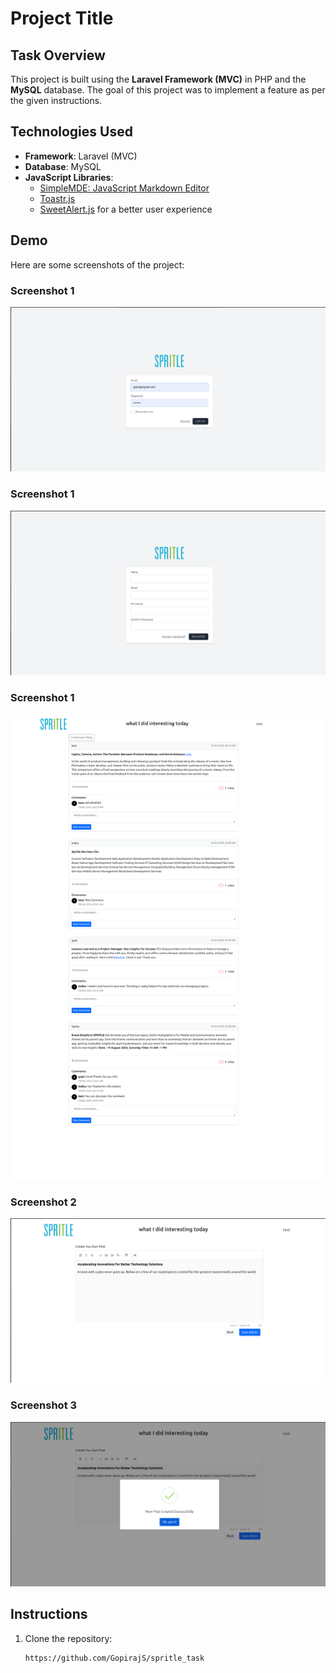 # Project Title

## Task Overview

This project is built using the **Laravel Framework (MVC)** in PHP and the **MySQL** database. The goal of this project was to implement a feature as per the given instructions.

## Technologies Used

- **Framework**: Laravel (MVC)  
- **Database**: MySQL  
- **JavaScript Libraries**:
  - [SimpleMDE: JavaScript Markdown Editor](https://simplemde.com/)
  - [Toastr.js](https://github.com/CodeSeven/toastr)
  - [SweetAlert.js](https://sweetalert.js.org/) for a better user experience

## Demo

Here are some screenshots of the project:

### Screenshot 1
![Screenshot 1](imges/login_screen.png)

### Screenshot 1
![Screenshot 2](imges/registor_screen.png)


### Screenshot 1
![Screenshot 3](imges/post_list_page.png)

### Screenshot 2
![Screenshot 4](imges/post_form_view.png)

### Screenshot 3
![Screenshot 5](imges/post_form_view_with_success_responce.png)

## Instructions

1. Clone the repository:
   ```bash
   https://github.com/GopirajS/spritle_task
